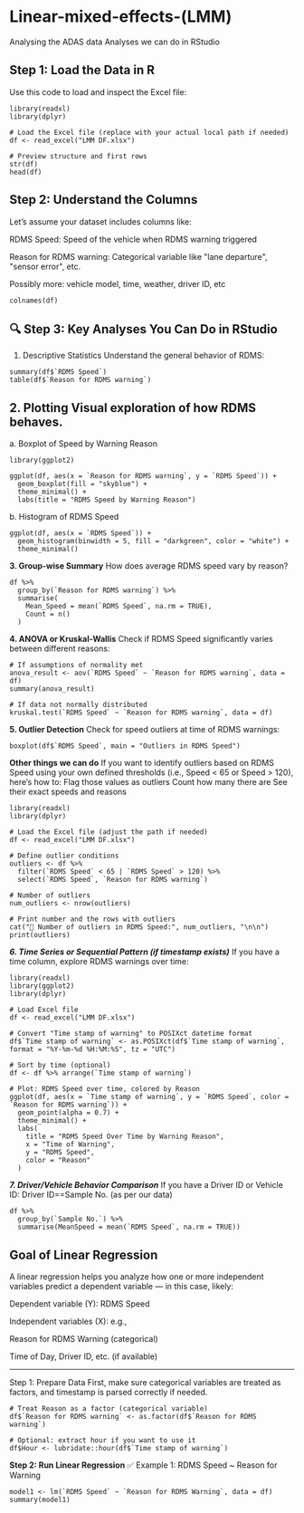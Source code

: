 # Linear-mixed-effects-(LMM)
Analysing the ADAS data
Analyses we can do in RStudio

**Step 1: Load the Data in R**
---
Use this code to load and inspect the Excel file:
```
library(readxl)
library(dplyr)

# Load the Excel file (replace with your actual local path if needed)
df <- read_excel("LMM DF.xlsx")

# Preview structure and first rows
str(df)
head(df)
```
**Step 2: Understand the Columns**
---
Let’s assume your dataset includes columns like:

RDMS Speed: Speed of the vehicle when RDMS warning triggered

Reason for RDMS warning: Categorical variable like "lane departure", "sensor error", etc.

Possibly more: vehicle model, time, weather, driver ID, etc
```
colnames(df)
```
**🔍 Step 3: Key Analyses You Can Do in RStudio**
---
1. Descriptive Statistics
Understand the general behavior of RDMS:
```
summary(df$`RDMS Speed`)
table(df$`Reason for RDMS warning`)
```
**2. Plotting**
Visual exploration of how RDMS behaves.
---
a. Boxplot of Speed by Warning Reason
```
library(ggplot2)

ggplot(df, aes(x = `Reason for RDMS warning`, y = `RDMS Speed`)) +
  geom_boxplot(fill = "skyblue") +
  theme_minimal() +
  labs(title = "RDMS Speed by Warning Reason")
```
b. Histogram of RDMS Speed
```
ggplot(df, aes(x = `RDMS Speed`)) +
  geom_histogram(binwidth = 5, fill = "darkgreen", color = "white") +
  theme_minimal()
```
**3. Group-wise Summary**
How does average RDMS speed vary by reason?
```
df %>%
  group_by(`Reason for RDMS warning`) %>%
  summarise(
    Mean_Speed = mean(`RDMS Speed`, na.rm = TRUE),
    Count = n()
  )
```
**4. ANOVA or Kruskal-Wallis**
Check if RDMS Speed significantly varies between different reasons:
```
# If assumptions of normality met
anova_result <- aov(`RDMS Speed` ~ `Reason for RDMS warning`, data = df)
summary(anova_result)

# If data not normally distributed
kruskal.test(`RDMS Speed` ~ `Reason for RDMS warning`, data = df)
```
**5. Outlier Detection**
Check for speed outliers at time of RDMS warnings:
```
boxplot(df$`RDMS Speed`, main = "Outliers in RDMS Speed")
```
 **Other things we can do**
 If you want to identify outliers based on RDMS Speed using your own defined thresholds (i.e., Speed < 65 or Speed > 120), here’s how to:
Flag those values as outliers
Count how many there are
See their exact speeds and reasons
```
library(readxl)
library(dplyr)

# Load the Excel file (adjust the path if needed)
df <- read_excel("LMM DF.xlsx")

# Define outlier conditions
outliers <- df %>%
  filter(`RDMS Speed` < 65 | `RDMS Speed` > 120) %>%
  select(`RDMS Speed`, `Reason for RDMS warning`)

# Number of outliers
num_outliers <- nrow(outliers)

# Print number and the rows with outliers
cat("📌 Number of outliers in RDMS Speed:", num_outliers, "\n\n")
print(outliers)
```

***6. Time Series or Sequential Pattern (if timestamp exists)***
If you have a time column, explore RDMS warnings over time:
```
library(readxl)
library(ggplot2)
library(dplyr)

# Load Excel file
df <- read_excel("LMM DF.xlsx")

# Convert "Time stamp of warning" to POSIXct datetime format
df$`Time stamp of warning` <- as.POSIXct(df$`Time stamp of warning`, format = "%Y-%m-%d %H:%M:%S", tz = "UTC")

# Sort by time (optional)
df <- df %>% arrange(`Time stamp of warning`)

# Plot: RDMS Speed over time, colored by Reason
ggplot(df, aes(x = `Time stamp of warning`, y = `RDMS Speed`, color = `Reason for RDMS warning`)) +
  geom_point(alpha = 0.7) +
  theme_minimal() +
  labs(
    title = "RDMS Speed Over Time by Warning Reason",
    x = "Time of Warning",
    y = "RDMS Speed",
    color = "Reason"
  )

```
***7. Driver/Vehicle Behavior Comparison***
If you have a Driver ID or Vehicle ID:
Driver ID==Sample No. (as per our data)
```
df %>%
  group_by(`Sample No.`) %>%
  summarise(MeanSpeed = mean(`RDMS Speed`, na.rm = TRUE))
```



**Goal of Linear Regression**
---
A linear regression helps you analyze how one or more independent variables predict a dependent variable — in this case, likely:

Dependent variable (Y): RDMS Speed

Independent variables (X): e.g.,

Reason for RDMS Warning (categorical)

Time of Day, Driver ID, etc. (if available)

---
Step 1: Prepare Data
First, make sure categorical variables are treated as factors, and timestamp is parsed correctly if needed.
```
# Treat Reason as a factor (categorical variable)
df$`Reason for RDMS warning` <- as.factor(df$`Reason for RDMS warning`)

# Optional: extract hour if you want to use it
df$Hour <- lubridate::hour(df$`Time stamp of warning`)
```
**Step 2: Run Linear Regression**
✅ Example 1: RDMS Speed ~ Reason for Warning
```
model1 <- lm(`RDMS Speed` ~ `Reason for RDMS Warning`, data = df)
summary(model1)
```
